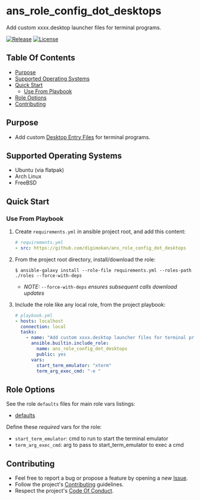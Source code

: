 # ans_role_config_dot_desktops

Add custom xxxx.desktop launcher files for terminal programs.

[![Release](https://img.shields.io/github/release/digimokan/ans_role_config_dot_desktops.svg?label=release)](https://github.com/digimokan/ans_role_config_dot_desktops/releases/latest "Latest Release Notes")
[![License](https://img.shields.io/badge/license-MIT-blue.svg?label=license)](LICENSE.md "Project License")

## Table Of Contents

* [Purpose](#purpose)
* [Supported Operating Systems](#supported-operating-systems)
* [Quick Start](#quick-start)
    * [Use From Playbook](#use-from-playbook)
* [Role Options](#role-options)
* [Contributing](#contributing)

## Purpose

* Add custom [Desktop Entry Files](https://specifications.freedesktop.org/desktop-entry-spec/desktop-entry-spec-latest.html)
  for terminal programs.

## Supported Operating Systems

* Ubuntu (via flatpak)
* Arch Linux
* FreeBSD

## Quick Start

### Use From Playbook

1. Create `requirements.yml` in ansible project root, and add this content:

   ```yaml
   # requirements.yml
   - src: https://github.com/digimokan/ans_role_config_dot_desktops
   ```

2. From the project root directory, install/download the role:

   ```shell
   $ ansible-galaxy install --role-file requirements.yml --roles-path ./roles --force-with-deps
   ```

   * _NOTE:_ `--force-with-deps` _ensures subsequent calls download updates_

3. Include the role like any local role, from the project playbook:

   ```yaml
   # playbook.yml
   - hosts: localhost
     connection: local
     tasks:
       - name: "Add custom xxxx.desktop launcher files for terminal programs"
         ansible.builtin.include_role:
           name: ans_role_config_dot_desktops
           public: yes
         vars:
           start_term_emulator: "xterm"
           term_arg_exec_cmd: "-e "
   ```

## Role Options

See the role `defaults` files for main role vars listings:

  * [defaults](../defaults/main/)

Define these _required_ vars for the role:

  * `start_term_emulator`: cmd to run to start the terminal emulator
  * `term_arg_exec_cmd`: arg to pass to start_term_emulator to exec a cmd


## Contributing

* Feel free to report a bug or propose a feature by opening a new
  [Issue](https://github.com/digimokan/ans_role_config_dot_desktops/issues).
* Follow the project's [Contributing](CONTRIBUTING.md) guidelines.
* Respect the project's [Code Of Conduct](CODE_OF_CONDUCT.md).

